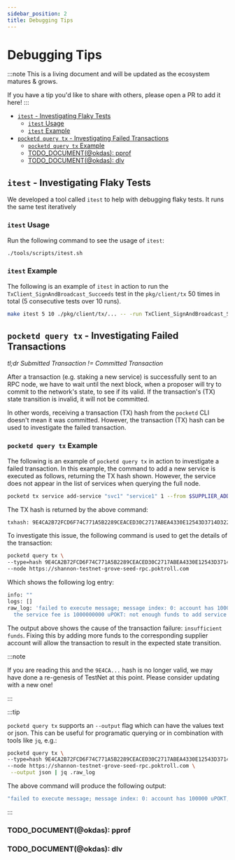 ```yaml
---
sidebar_position: 2
title: Debugging Tips
---
```


# Debugging Tips <!-- omit in toc -->

:::note
This is a living document and will be updated as the ecosystem matures & grows.

If you have a tip you'd like to share with others, please open a PR to add it here!
:::

- [`itest` - Investigating Flaky Tests](#itest---investigating-flaky-tests)
  - [`itest` Usage](#itest-usage)
  - [`itest` Example](#itest-example)
- [`pocketd query tx` - Investigating Failed Transactions](#pocketd-query-tx---investigating-failed-transactions)
  - [`pocketd query tx` Example](#pocketd-query-tx-example)
  - [TODO_DOCUMENT(@okdas): pprof](#todo_documentokdas-pprof)
  - [TODO_DOCUMENT(@okdas): dlv](#todo_documentokdas-dlv)

## `itest` - Investigating Flaky Tests

We developed a tool called `itest` to help with debugging flaky tests. It runs
the same test iteratively

### `itest` Usage

Run the following command to see the usage of `itest`:

```bash
./tools/scripts/itest.sh
```

### `itest` Example

The following is an example of `itest` in action to run the `TxClient_SignAndBroadcast_Succeeds`
test in the `pkg/client/tx` 50 times in total (5 consecutive tests over 10 runs).

```bash
make itest 5 10 ./pkg/client/tx/... -- -run TxClient_SignAndBroadcast_Succeeds
```

## `pocketd query tx` - Investigating Failed Transactions

_tl;dr Submitted Transaction != Committed Transaction_

After a transaction (e.g. staking a new service) is successfully sent to an RPC node, we have to wait
until the next block, when a proposer will try to commit to the network's state, to see if its valid.
If the transaction's (TX) state transition is invalid, it will not be committed.

In other words, receiving a transaction (TX) hash from the `pocketd` CLI doesn't mean it was committed.
However, the transaction (TX) hash can be used to investigate the failed transaction.

### `pocketd query tx` Example

The following is an example of `pocketd query tx` in action to investigate a failed transaction.
In this example, the command to add a new service is executed as follows, returning the TX hash shown.
However, the service does not appear in the list of services when querying the full node.

```bash
pocketd tx service add-service "svc1" "service1" 1 --from $SUPPLIER_ADDRESS --chain-id=pocket
```

The TX hash is returned by the above command:

```bash
txhash: 9E4CA2B72FCD6F74C771A5B2289CEACED30C2717ABEA4330E12543D3714D322B
```

To investigate this issue, the following command is used to get the details of the transaction:

```bash
pocketd query tx \
--type=hash 9E4CA2B72FCD6F74C771A5B2289CEACED30C2717ABEA4330E12543D3714D322B \
--node https://shannon-testnet-grove-seed-rpc.poktroll.com
```

Which shows the following log entry:

```bash
info: ""
logs: []
raw_log: 'failed to execute message; message index: 0: account has 100000 uPOKT, but
  the service fee is 1000000000 uPOKT: not enough funds to add service'
```

The output above shows the cause of the transaction failure: `insufficient funds`. Fixing this by adding
more funds to the corresponding supplier account will allow the transaction to result in the expected
state transition.

:::note

If you are reading this and the `9E4CA...` hash is no longer valid, we may have done a re-genesis of
TestNet at this point. Please consider updating with a new one!

:::

:::tip

`pocketd query tx` supports an `--output` flag which can have the values text or json. This can be useful for programatic querying or in combination with tools like `jq`, e.g.:

```bash
pocketd query tx \
--type=hash 9E4CA2B72FCD6F74C771A5B2289CEACED30C2717ABEA4330E12543D3714D322B \
--node https://shannon-testnet-grove-seed-rpc.poktroll.com \
 --output json | jq .raw_log
```

The above command will produce the following output:

```bash
"failed to execute message; message index: 0: account has 100000 uPOKT, but the service fee is 1000000000 uPOKT: not enough funds to add service"
```

:::

### TODO_DOCUMENT(@okdas): pprof

### TODO_DOCUMENT(@okdas): dlv
